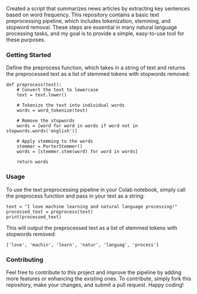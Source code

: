 
Created a script that summarizes news articles by extracting key sentences based on word frequency.
This repository contains a basic text preprocessing pipeline, which includes tokenization, stemming, and stopword removal. These steps are essential in many natural language processing tasks, and my goal is to provide a simple, easy-to-use tool for these purposes.

### Getting Started

Define the preprocess function, which takes in a string of text and returns the preprocessed text as a list of stemmed tokens with stopwords removed:

    def preprocess(text):
        # Convert the text to lowercase
        text = text.lower()

        # Tokenize the text into individual words
        words = word_tokenize(text)

        # Remove the stopwords
        words = [word for word in words if word not in stopwords.words('english')]

        # Apply stemming to the words
        stemmer = PorterStemmer()
        words = [stemmer.stem(word) for word in words]

        return words

### Usage

To use the text preprocessing pipeline in your Colab notebook, simply call the preprocess function and pass in your text as a string:

    text = "I love machine learning and natural language processing!"
    processed_text = preprocess(text)
    print(processed_text)

This will output the preprocessed text as a list of stemmed tokens with stopwords removed:

    ['love', 'machin', 'learn', 'natur', 'languag', 'process']

### Contributing

Feel free to contribute to this project and improve the pipeline by adding more features or enhancing the existing ones. To contribute, simply fork this repository, make your changes, and submit a pull request. Happy coding!
